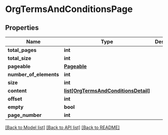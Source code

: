 # OrgTermsAndConditionsPage

## Properties
Name | Type | Description | Notes
------------ | ------------- | ------------- | -------------
**total_pages** | **int** |  | [optional] 
**total_size** | **int** |  | [optional] 
**pageable** | [**Pageable**](Pageable.md) |  | [optional] 
**number_of_elements** | **int** |  | [optional] 
**size** | **int** |  | [optional] 
**content** | [**list[OrgTermsAndConditionsDetail]**](OrgTermsAndConditionsDetail.md) |  | [optional] 
**offset** | **int** |  | [optional] 
**empty** | **bool** |  | [optional] 
**page_number** | **int** |  | [optional] 

[[Back to Model list]](../README.md#documentation-for-models) [[Back to API list]](../README.md#documentation-for-api-endpoints) [[Back to README]](../README.md)


